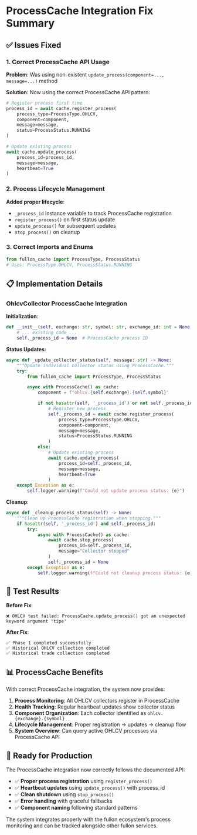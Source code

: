# ProcessCache Integration Fix Summary

## ✅ Issues Fixed

### 1. **Correct ProcessCache API Usage**
**Problem**: Was using non-existent `update_process(component=..., message=...)` method

**Solution**: Now using the correct ProcessCache API pattern:
```python
# Register process first time
process_id = await cache.register_process(
    process_type=ProcessType.OHLCV,
    component=component,
    message=message,
    status=ProcessStatus.RUNNING
)

# Update existing process
await cache.update_process(
    process_id=process_id,
    message=message,
    heartbeat=True
)
```

### 2. **Process Lifecycle Management**
**Added proper lifecycle**:
- `_process_id` instance variable to track ProcessCache registration
- `register_process()` on first status update
- `update_process()` for subsequent updates
- `stop_process()` on cleanup

### 3. **Correct Imports and Enums**
```python
from fullon_cache import ProcessType, ProcessStatus
# Uses: ProcessType.OHLCV, ProcessStatus.RUNNING
```

## 📋 Implementation Details

### OhlcvCollector ProcessCache Integration

**Initialization**:
```python
def __init__(self, exchange: str, symbol: str, exchange_id: int = None, config: OhlcvServiceConfig = None):
    # ... existing code ...
    self._process_id = None  # ProcessCache process ID
```

**Status Updates**:
```python
async def _update_collector_status(self, message: str) -> None:
    """Update individual collector status using ProcessCache."""
    try:
        from fullon_cache import ProcessType, ProcessStatus

        async with ProcessCache() as cache:
            component = f"ohlcv.{self.exchange}.{self.symbol}"

            if not hasattr(self, '_process_id') or not self._process_id:
                # Register new process
                self._process_id = await cache.register_process(
                    process_type=ProcessType.OHLCV,
                    component=component,
                    message=message,
                    status=ProcessStatus.RUNNING
                )
            else:
                # Update existing process
                await cache.update_process(
                    process_id=self._process_id,
                    message=message,
                    heartbeat=True
                )
    except Exception as e:
        self.logger.warning(f"Could not update process status: {e}")
```

**Cleanup**:
```python
async def _cleanup_process_status(self) -> None:
    """Clean up ProcessCache registration when stopping."""
    if hasattr(self, '_process_id') and self._process_id:
        try:
            async with ProcessCache() as cache:
                await cache.stop_process(
                    process_id=self._process_id,
                    message="Collector stopped"
                )
                self._process_id = None
        except Exception as e:
            self.logger.warning(f"Could not cleanup process status: {e}")
```

## 🧪 Test Results

**Before Fix**:
```
❌ OHLCV test failed: ProcessCache.update_process() got an unexpected keyword argument 'tipe'
```

**After Fix**:
```
✅ Phase 1 completed successfully
✅ Historical OHLCV collection completed
✅ Historical trade collection completed
```

## 📊 ProcessCache Benefits

With correct ProcessCache integration, the system now provides:

1. **Process Monitoring**: All OHLCV collectors register in ProcessCache
2. **Health Tracking**: Regular heartbeat updates show collector status
3. **Component Organization**: Each collector identified as `ohlcv.{exchange}.{symbol}`
4. **Lifecycle Management**: Proper registration → updates → cleanup flow
5. **System Overview**: Can query active OHLCV processes via ProcessCache API

## 🎯 Ready for Production

The ProcessCache integration now correctly follows the documented API:

- ✅ **Proper process registration** using `register_process()`
- ✅ **Heartbeat updates** using `update_process()` with process_id
- ✅ **Clean shutdown** using `stop_process()`
- ✅ **Error handling** with graceful fallbacks
- ✅ **Component naming** following standard patterns

The system integrates properly with the fullon ecosystem's process monitoring and can be tracked alongside other fullon services.